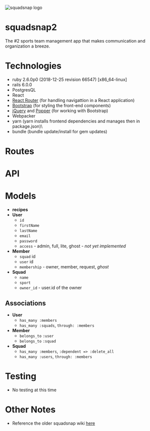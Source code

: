 ![squadsnap logo][logo]

# squadsnap2

The #2 sports team management app that makes communication and organization a breeze.

# Technologies

* ruby 2.6.0p0 (2018-12-25 revision 66547) [x86_64-linux]
* rails 6.0.0
* PostgresQL
* React
* [React Router](https://reacttraining.com/react-router/) (for handling navigattion in a React application)
* [Bootstrap](https://getbootstrap.com/) (for styling the front-end components)
* [jQuery](https://jquery.com/) and [Popper](https://popper.js.org/) (for working with Bootstrap)
* Webpacker
* yarn (yarn installs frontend dependencies and manages then in package.json)\
* bundle (bundle update/install for gem updates)

# Routes

# API

# Models

* **recipes**
* **User**
  * `id`
  * `firstName`
  * `lastName`
  * `email`
  * `password`
  * `access` - admin, full, lite, ghost - _not yet implemented_
* **Member**
  * `squad` id
  * `user` id
  * `membership` - owner, member, request, _ghost_
* **Squad**
  * `name`
  * `sport`
  * `owner_id` - user.id of the owner


## Associations
* **User**
  *  `has_many :members`
  *  `has_many :squads`, `through: :members`
* **Member**
  * `belongs_to` `:user`
  * `belongs_to` `:squad`
* **Squad**
  * `has_many :members`, `:dependent => :delete_all`
  * `has_many :users`, `through: :members`

# Testing

* No testing at this time

# Other Notes

* Reference the older squadsnap wiki [here](https://github.com/weteamsteve/squadsnap/wiki)

[logo]: http://weteamsteve.com/wp-content/uploads/2019/06/squadsnap_smaller.png "squadsnap logo"
